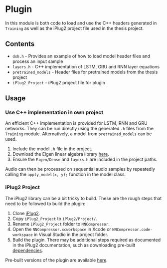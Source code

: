 # Plugin
In this module is both code to load and use the C++ headers generated in `Training` as well as the iPlug2 project file used in the thesis project.

## Contents
* `dsh.h` - Provides an example of how to load model header files and process an input sample 
* `layers.h` - C++ implementation of LSTM, GRU and RNN layer equations
* `pretrained_models` - Header files for pretrained models from the thesis project
* `iPlug2_Project` - iPlug2 project file for plugin

## Usage
### Use C++ implementation in own project
An efficient C++ implementation is provided for LSTM, RNN and GRU networks. They can be run directly using the generated `.h` files from the `Training` module. Alternatively, a model from `pretrained_models` can be used.
1. Include the model `.h` file in the project.
2. Download the Eigen linear algebra library [here](https://eigen.tuxfamily.org/).
3. Ensure the `Eigen/Dense` and `layers.h` are included in the project paths.

Audio can then be processed on sequential audio samples by repeatedly calling the `apply_model(x, y);` function in the model class. 

### iPlug2 Project
The iPlug2 library can be a bit tricky to build. These are the rough steps that need to be followed to build the plugin:

1. Clone [iPlug2](https://github.com/iPlug2/iPlug2).
2. Copy `iPlug2_Project` to `iPlug2/Project/`.
3. Rename `iPlug2_Project` folder to `NNCompressor`.
4. Open the `NNCompressor.xcworkspace` in Xcode or `NNCompressor.code-workspace` in Visual Studio in the project folder. 
5. Build the plugin. There may be additional steps required as documented in the iPlug2 documentation, such as downloading pre-built [dependencies](https://github.com/iPlug2/iPlug2/tree/master/Dependencies).

Pre-built versions of the plugin are available [here](https://hcloudh.com/nextcloud/s/mxBCBoyYKQzmjcL).
